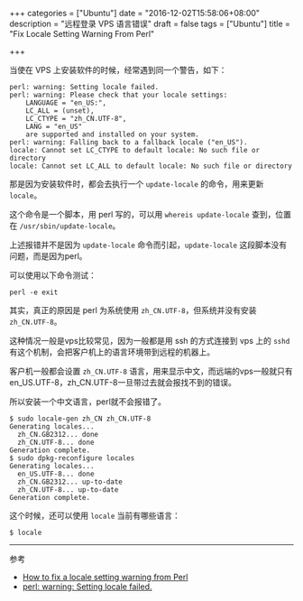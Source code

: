 +++
categories = ["Ubuntu"]
date = "2016-12-02T15:58:06+08:00"
description = "远程登录 VPS 语言错误"
draft = false
tags = ["Ubuntu"]
title = "Fix Locale Setting Warning From Perl"

+++

当使在 VPS 上安装软件的时候，经常遇到同一个警告，如下：

```
perl: warning: Setting locale failed.
perl: warning: Please check that your locale settings:
	LANGUAGE = "en_US:",
	LC_ALL = (unset),
	LC_CTYPE = "zh_CN.UTF-8",
	LANG = "en_US"
    are supported and installed on your system.
perl: warning: Falling back to a fallback locale ("en_US").
locale: Cannot set LC_CTYPE to default locale: No such file or directory
locale: Cannot set LC_ALL to default locale: No such file or directory
```

那是因为安装软件时，都会去执行一个 `update-locale` 的命令，用来更新 `locale`。

这个命令是一个脚本，用 perl 写的，可以用 `whereis update-locale` 查到，位置在 `/usr/sbin/update-locale`。

上述报错并不是因为 `update-locale` 命令而引起，`update-locale` 这段脚本没有问题，而是因为perl。

可以使用以下命令测试：

```
perl -e exit
```

其实，真正的原因是 perl 为系统使用 `zh_CN.UTF-8`，但系统并没有安装 `zh_CN.UTF-8`。

这种情况一般是vps比较常见，因为一般都是用 ssh 的方式连接到 vps 上的 `sshd` 有这个机制，会把客户机上的语言环境带到远程的机器上。

客户机一般都会设置 `zh_CN.UTF-8` 语言，用来显示中文，而远端的vps一般就只有en_US.UTF-8，zh_CN.UTF-8一旦带过去就会报找不到的错误。

所以安装一个中文语言，perl就不会报错了。

```
$ sudo locale-gen zh_CN zh_CN.UTF-8
Generating locales...
  zh_CN.GB2312... done
  zh_CN.UTF-8... done
Generation complete.
$ sudo dpkg-reconfigure locales
Generating locales...
  en_US.UTF-8... done
  zh_CN.GB2312... up-to-date
  zh_CN.UTF-8... up-to-date
Generation complete.
```

这个时候，还可以使用 `locale` 当前有哪些语言：

```
$ locale
```


---

参考

+ [How to fix a locale setting warning from Perl](http://stackoverflow.com/questions/2499794/how-to-fix-a-locale-setting-warning-from-perl)
+ [perl: warning: Setting locale failed.](https://ubuntuforums.org/showthread.php?t=1346581)


